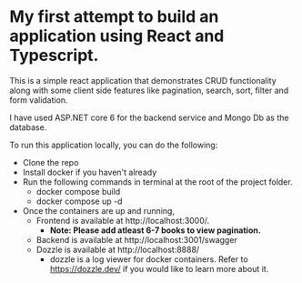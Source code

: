 
# My first attempt to build an application using React and Typescript. 
This is a simple react application that demonstrates CRUD functionality along with some client side features like pagination, search, sort, filter and form validation.

I have used ASP.NET core 6 for the backend service and Mongo Db as the database.

To run this application locally, you can do the following:
- Clone the repo
- Install docker if you haven't already
- Run the following commands in terminal at the root of the project folder.
  - docker compose build
  - docker compose up -d
- Once the containers are up and running, 
  - Frontend is available at http://localhost:3000/.
    -  <b>Note: Please add atleast 6-7 books to view pagination.</b>
  - Backend is available at  http://localhost:3001/swagger
  - Dozzle is available at http://localhost:8888/
     - dozzle is a log viewer for docker containers. Refer to https://dozzle.dev/ if you would like to learn more about it.
